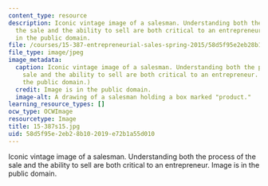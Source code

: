 ```yaml
---
content_type: resource
description: Iconic vintage image of a salesman. Understanding both the process of
  the sale and the ability to sell are both critical to an entrepreneur. Image is
  in the public domain.
file: /courses/15-387-entrepreneurial-sales-spring-2015/58d5f95e2eb28b102019e72b1a55d010_15-387s15.jpg
file_type: image/jpeg
image_metadata:
  caption: Iconic vintage image of a salesman. Understanding both the process of the
    sale and the ability to sell are both critical to an entrepreneur. (Image is in
    the public domain.)
  credit: Image is in the public domain.
  image-alt: A drawing of a salesman holding a box marked "product."
learning_resource_types: []
ocw_type: OCWImage
resourcetype: Image
title: 15-387s15.jpg
uid: 58d5f95e-2eb2-8b10-2019-e72b1a55d010
---
```

Iconic vintage image of a salesman. Understanding both the process of the sale and the ability to sell are both critical to an entrepreneur. Image is in the public domain.

